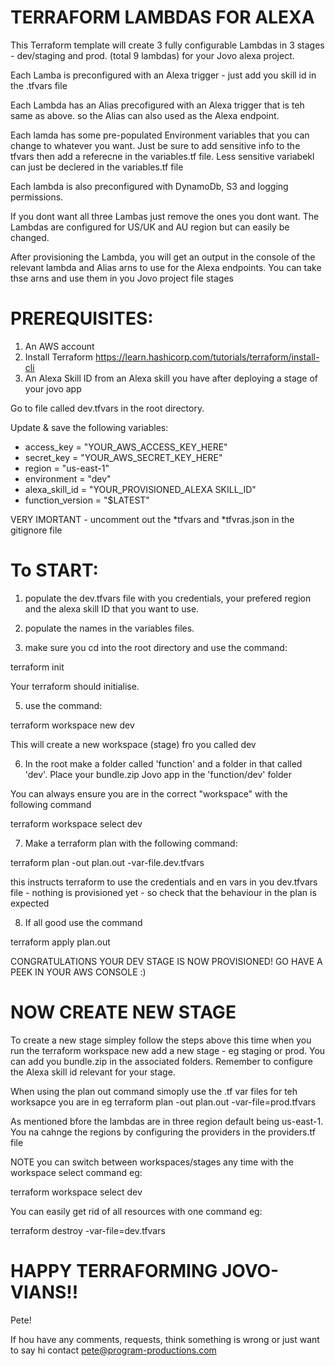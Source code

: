 
# TERRAFORM LAMBDAS FOR ALEXA

This Terraform template will create 3 fully configurable Lambdas in 3 stages - dev/staging and prod. (total 9 lambdas) for your Jovo alexa project. 

Each Lamba is preconfigured with an Alexa trigger - just add you skill id in the .tfvars file

Each Lambda has an Alias precofigured with an Alexa trigger that is teh same as above. so the Alias can also used as the Alexa endpoint. 

Each lamda has some pre-populated Environment variables that you can change to whatever you want. Just be sure to add sensitive info to the tfvars then add a referecne in the variables.tf file. Less sensitive variabekl can just be declered in the variables.tf file 

Each lambda is also preconfigured with DynamoDb, S3 and logging permissions.

If you dont want all three Lambas just remove the ones you dont want. The Lambdas are configured for US/UK and AU region but can easily be changed. 


After provisioning the Lambda, you will get an output in the console of the relevant lambda and Alias arns to use for the Alexa endpoints. You can take thse arns and use them in you Jovo project file stages   


# PREREQUISITES:

1. An AWS account
2. Install Terraform https://learn.hashicorp.com/tutorials/terraform/install-cli
3. An Alexa Skill ID from an Alexa skill you have after deploying a stage of your jovo app

Go to file called dev.tfvars in the root directory.

Update & save the following variables:

- access_key       = "YOUR_AWS_ACCESS_KEY_HERE"
- secret_key       = "YOUR_AWS_SECRET_KEY_HERE"
- region           = "us-east-1"
- environment      = "dev"
- alexa_skill_id   = "YOUR_PROVISIONED_ALEXA SKILL_ID"
- function_version = "$LATEST"

VERY IMORTANT - uncomment out the *tfvars and *tfvras.json in the gitignore file


# To START:

1. populate the dev.tfvars file with you credentials, your prefered region and the alexa skill ID that you want to use.

2. populate the names in the variables files.

3. make sure you cd into the root directory and use the command:

terraform init

Your terraform should initialise.

5. use the command:

terraform workspace new dev

This will create a new workspace (stage) fro you called dev

6. In the root make a folder called 'function' and a folder in that called 'dev'. Place your bundle.zip Jovo app in the 'function/dev' folder 

You can always ensure you are in the correct "workspace" with the following command 

terraform workspace select dev

7. Make a terraform plan with the following command:

terraform plan -out plan.out -var-file.dev.tfvars

this instructs terraform to use the credentials and en vars in you dev.tfvars file - nothing is provisioned yet - so check that the behaviour in the plan is expected

8. If all good use the command

terraform apply plan.out

CONGRATULATIONS YOUR DEV STAGE IS NOW PROVISIONED! 
GO HAVE A PEEK IN YOUR AWS CONSOLE :)

# NOW CREATE NEW STAGE

To create a new stage simpley follow the steps above this time when you run the terraform workspace new add a new stage - eg staging or prod. You can add you bundle.zip in the associated folders. Remember to configure the Alexa skill id relevant for your stage.

When using the plan out command simoply use the .tf var files for teh worksapce you are in eg terraform plan -out plan.out -var-file=prod.tfvars

As mentioned bfore the lambdas are in three region default being us-east-1. You na cahnge the regions by configuring the providers in the providers.tf file

NOTE you can switch between workspaces/stages any time with the workspace select command eg:

terraform workspace select dev

You can easily get rid of all resources with one command eg:

terraform destroy -var-file=dev.tfvars


# HAPPY TERRAFORMING JOVO-VIANS!!
 
Pete!

If hou have any comments, requests, think something is wrong or just want to say hi contact pete@program-productions.com 
